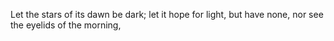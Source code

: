 Let the stars of its dawn be dark; let it hope for light, but have none, nor see the eyelids of the morning,
